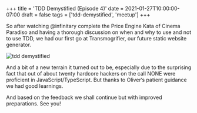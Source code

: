 +++
title = 'TDD Demystified (Episode 4)'
date = 2021-01-27T10:00:00-07:00
draft = false
tags = ['tdd-demystified', 'meetup']
+++

So after watching @infinitary complete the Price Engine Kata of Cinema Paradiso and having a thorough discussion on when and why to use and not to use TDD, we had our first go at Transmogrifier, our future static website generator.

<!--more-->

![tdd demystified]()

And a bit of a new terrain it turned out to be, especially due to the surprising fact that out of about twenty hardcore hackers on the call NONE were proficient in JavaScript/TypeScript. But thanks to Oliver‘s patient guidance we had good learnings.

And based on the feedback we shall continue but with improved preparations. See you!
